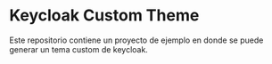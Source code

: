 # Keycloak Custom Theme

Este repositorio contiene un proyecto de ejemplo en donde se puede generar un tema custom de keycloak. 

